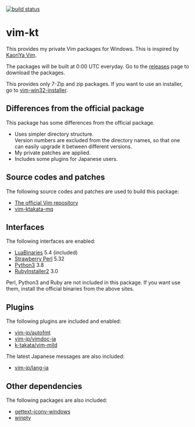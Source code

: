 [![build status](https://github.com/k-takata/vim-kt/workflows/Build%20Vim/badge.svg)](https://github.com/k-takata/vim-kt/actions)

# vim-kt

This provides my private Vim packages for Windows.
This is inspired by [KaoriYa Vim](https://github.com/koron/vim-kaoriya).

The packages will be built at 0:00 UTC everyday.
Go to the [releases](https://github.com/k-takata/vim-kt/releases) page to download the packages.

This provides only 7-Zip and zip packages. If you want to use an installer, go to [vim-win32-installer](https://github.com/vim/vim-win32-installer).

## Differences from the official package

This package has some differences from the official package.

* Uses simpler directory structure.  
  Version numbers are excluded from the directory names, so that one can easily upgrade it between different versions.
* My private patches are applied.
* Includes some plugins for Japanese users.

## Source codes and patches

The following source codes and patches are used to build this package:

* [The official Vim repository](https://github.com/vim/vim)
* [vim-ktakata-mq](https://osdn.net/users/k_takata/pf/vim-ktakata-mq/wiki/FrontPage)

## Interfaces

The following interfaces are enabled:

* [LuaBinaries](http://luabinaries.sourceforge.net/download.html) 5.4 (included)
* [Strawberry Perl](http://strawberryperl.com/) 5.32
* [Python3](https://www.python.org/downloads/) 3.8
* [RubyInstaller2](https://rubyinstaller.org/downloads/) 3.0

Perl, Python3 and Ruby are not included in this package. If you want use them, install the official binaries from the above sites.

## Plugins

The following plugins are included and enabled:

* [vim-jp/autofmt](https://github.com/vim-jp/autofmt)
* [vim-jp/vimdoc-ja](https://github.com/vim-jp/vimdoc-ja)
* [k-takata/vim-mild](https://github.com/k-takata/vim-mild)

The latest Japanese messages are also included:

* [vim-jp/lang-ja](https://github.com/vim-jp/lang-ja)

## Other dependencies

The following packages are also included:

* [gettext-iconv-windows](https://github.com/mlocati/gettext-iconv-windows)
* [winpty](https://github.com/rprichard/winpty)
